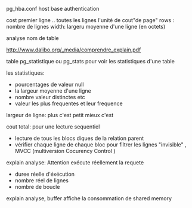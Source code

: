pg_hba.conf
host base authentication

cost premier ligne .. toutes les lignes
l'unité de cout"de page"
rows : nombre de lignes
width: largeru moyenne d'une ligne (en octets)

analyse nom de table


http://www.dalibo.org/_media/comprendre_explain.pdf

table pg_statistique ou pg_stats pour voir les statistiques d'une table

les statistiques:
- pourcentages de valeur null
- la largeur moyenne d'une ligne
- nombre valeur distinctes
etc
- valeur les plus frequentes et leur frequence

largeur de ligne: plus c'est petit mieux c'est

cout total:
pour une lecture sequentiel
- lecture de tous les blocs diques de la relation parent
- vérifier chaque ligne de chaque bloc pour filtrer les lignes "invisible" , MVCC (multiversion Cocurency Control )

explain analyse: Attention exécute réellement la requete
- duree réelle d'éxécution
- nombre réel de lignes
- nombre de boucle

explain analyse, buffer
affiche la consommation de shared memory



